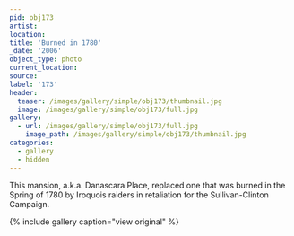 ```yaml
---
pid: obj173
artist:
location:
title: 'Burned in 1780'
_date: '2006'
object_type: photo
current_location:
source:
label: '173'
header:
  teaser: /images/gallery/simple/obj173/thumbnail.jpg
  image: /images/gallery/simple/obj173/full.jpg
gallery:
  - url: /images/gallery/simple/obj173/full.jpg
    image_path: /images/gallery/simple/obj173/thumbnail.jpg
categories:
  - gallery
  - hidden
---
```

This mansion, a.k.a. Danascara Place, replaced one that was burned in the Spring of 1780 by Iroquois raiders in retaliation for the Sullivan-Clinton Campaign.

{% include gallery caption="view original" %}
